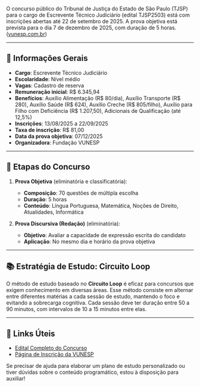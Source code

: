 O concurso público do Tribunal de Justiça do Estado de São Paulo (TJSP) para o cargo de Escrevente Técnico Judiciário (edital TJSP2503) está com inscrições abertas até 22 de setembro de 2025. A prova objetiva está prevista para o dia 7 de dezembro de 2025, com duração de 5 horas. ([vunesp.com.br][1])

---

## 📌 Informações Gerais

* **Cargo**: Escrevente Técnico Judiciário
* **Escolaridade**: Nível médio
* **Vagas**: Cadastro de reserva
* **Remuneração inicial**: R\$ 6.345,94
* **Benefícios**: Auxílio Alimentação (R\$ 80/dia), Auxílio Transporte (R\$ 280), Auxílio Saúde (R\$ 624), Auxílio Creche (R\$ 805/filho), Auxílio para Filho com Deficiência (R\$ 1.207,50), Adicionais de Qualificação (até 12,5%)
* **Inscrições**: 13/08/2025 a 22/09/2025
* **Taxa de inscrição**: R\$ 81,00
* **Data da prova objetiva**: 07/12/2025
* **Organizadora**: Fundação VUNESP

---

## 📝 Etapas do Concurso

1. **Prova Objetiva** (eliminatória e classificatória):

   * **Composição**: 70 questões de múltipla escolha
   * **Duração**: 5 horas
   * **Conteúdo**: Língua Portuguesa, Matemática, Noções de Direito, Atualidades, Informática

2. **Prova Discursiva (Redação)** (eliminatória):

   * **Objetivo**: Avaliar a capacidade de expressão escrita do candidato
   * **Aplicação**: No mesmo dia e horário da prova objetiva

---

## 📚 Estratégia de Estudo: Circuito Loop

O método de estudo baseado no **Circuito Loop** é eficaz para concursos que exigem conhecimento em diversas áreas. Esse método consiste em alternar entre diferentes matérias a cada sessão de estudo, mantendo o foco e evitando a sobrecarga cognitiva. Cada sessão deve ter duração entre 50 a 90 minutos, com intervalos de 10 a 15 minutos entre elas.

---

## 🔗 Links Úteis

* [Edital Completo do Concurso](https://www.vunesp.com.br/TJSP2503)
* [Página de Inscrição da VUNESP](https://www.vunesp.com.br/TJSP2503)

Se precisar de ajuda para elaborar um plano de estudo personalizado ou tiver dúvidas sobre o conteúdo programático, estou à disposição para auxiliar!

[1]: https://www.vunesp.com.br/TJSP2503?utm_source=chatgpt.com "Concurso Público - Escrevente | Tribunal de Justiça / SP"
